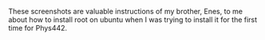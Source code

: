 These screenshots are valuable instructions of my brother, Enes, to me about how to install root on ubuntu when I was trying to install it for the first time for Phys442.  
